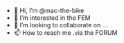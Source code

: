 - 👋 Hi, I’m @mac-the-bike
- 👀 I’m interested in the FEM
- 💞️ I’m looking to collaborate on ...
- 📫 How to reach me .via the FORUM

<!---
mac-the-bike/mac-the-bike is a ✨ special ✨ repository because its `README.md` (this file) appears on your GitHub profile.
You can click the Preview link to take a look at your changes.
--->
